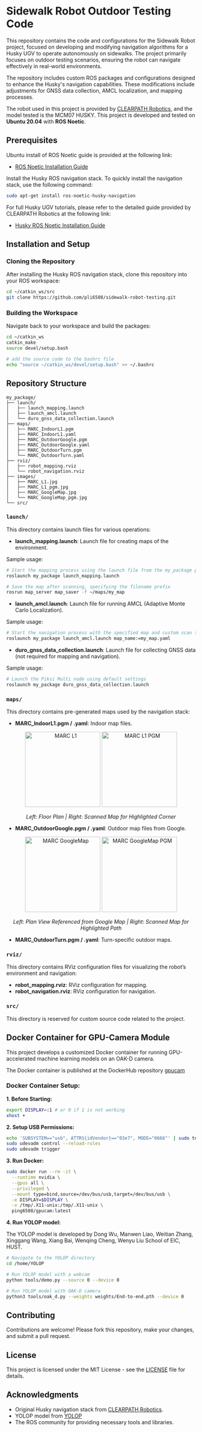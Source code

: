 
# Sidewalk Robot Outdoor Testing Code

This repository contains the code and configurations for the Sidewalk Robot project, focused on developing and modifying navigation algorithms for a Husky UGV to operate autonomously on sidewalks. The project primarily focuses on outdoor testing scenarios, ensuring the robot can navigate effectively in real-world environments.

The repository includes custom ROS packages and configurations designed to enhance the Husky's navigation capabilities. These modifications include adjustments for GNSS data collection, AMCL localization, and mapping processes.

The robot used in this project is provided by [CLEARPATH Robotics](https://docs.clearpathrobotics.com/docs/robots/outdoor_robots/husky/user_manual_husky), and the model tested is the MCM07 HUSKY. This project is developed and tested on **Ubuntu 20.04** with **ROS Noetic**.

## Prerequisites

Ubuntu install of ROS Noetic guide is provided at the following link:
- [ROS Noetic Installation Guide](https://wiki.ros.org/noetic/Installation/Ubuntu)

Install the Husky ROS navigation stack. To quickly install the navigation stack, use the following command:

```bash
sudo apt-get install ros-noetic-husky-navigation
```

For full Husky UGV tutorials, please refer to the detailed guide provided by CLEARPATH Robotics at the following link:

- [Husky ROS Noetic Installation Guide](https://www.clearpathrobotics.com/assets/guides/noetic/husky/index.html)

## Installation and Setup

### Cloning the Repository

After installing the Husky ROS navigation stack, clone this repository into your ROS workspace:

```bash
cd ~/catkin_ws/src
git clone https://github.com/pli6508/sidewalk-robot-testing.git
```

### Building the Workspace

Navigate back to your workspace and build the packages:

```bash
cd ~/catkin_ws
catkin_make
source devel/setup.bash
```

```bash
# add the source code to the bashrc file
echo "source ~/catkin_ws/devel/setup.bash" >> ~/.bashrc
```

## Repository Structure

```plaintext
my_package/
├── launch/
│   ├── launch_mapping.launch
│   ├── launch_amcl.launch
│   └── duro_gnss_data_collection.launch
├── maps/
│   ├── MARC_IndoorL1.pgm
│   ├── MARC_IndoorL1.yaml
│   ├── MARC_OutdoorGoogle.pgm
│   ├── MARC_OutdoorGoogle.yaml
│   ├── MARC_OutdoorTurn.pgm
│   └── MARC_OutdoorTurn.yaml
├── rviz/
│   ├── robot_mapping.rviz
│   └── robot_navigation.rviz
├── images/
│   ├── MARC_L1.jpg
│   ├── MARC_L1_pgm.jpg
│   ├── MARC_GoogleMap.jpg
│   └── MARC_GoogleMap_pgm.jpg
└── src/
```

### `launch/`

This directory contains launch files for various operations:

- **launch_mapping.launch**: Launch file for creating maps of the environment.

Sample usage:

```bash
# Start the mapping process using the launch file from the my_package package
roslaunch my_package launch_mapping.launch
```

```bash
# Save the map after scanning, specifying the filename prefix
rosrun map_server map_saver -f ~/maps/my_map
```

- **launch_amcl.launch**: Launch file for running AMCL (Adaptive Monte Carlo Localization).

Sample usage:

```bash
# Start the navigation process with the specified map and custom scan topic
roslaunch my_package launch_amcl.launch map_name:=my_map.yaml
```

- **duro_gnss_data_collection.launch**: Launch file for collecting GNSS data (not required for mapping and navigation).

Sample usage:

```bash
# Launch the Piksi Multi node using default settings
roslaunch my_package duro_gnss_data_collection.launch
```

### `maps/`

This directory contains pre-generated maps used by the navigation stack:

- **MARC_IndoorL1.pgm / .yaml**: Indoor map files.

<p align="center">
  <img src="images/MARC_L1.jpg" alt="MARC L1" height="200px" />
  <img src="images/MARC_L1_pgm.jpg" alt="MARC L1 PGM" height="200px" />
</p>
<p align="center" style="font-size:14px;">
  <em>Left: Floor Plan | Right: Scanned Map for Highlighted Corner</em>
</p>

- **MARC_OutdoorGoogle.pgm / .yaml**: Outdoor map files from Google.

<p align="center">
  <img src="images/MARC_GoogleMap.jpg" alt="MARC GoogleMap" height="200px" />
  <img src="images/MARC_GoogleMap_pgm.jpg" alt="MARC GoogleMap PGM" height="200px" />
</p>
<p align="center" style="font-size:14px;">
  <em>Left: Plan View Referenced from Google Map | Right: Scanned Map for Highlighted Path</em>
</p>

- **MARC_OutdoorTurn.pgm / .yaml**: Turn-specific outdoor maps.

### `rviz/`

This directory contains RViz configuration files for visualizing the robot’s environment and navigation:

- **robot_mapping.rviz**: RViz configuration for mapping.
- **robot_navigation.rviz**: RViz configuration for navigation.

### `src/`

This directory is reserved for custom source code related to the project.

## Docker Container for GPU-Camera Module

This project develops a customized Docker container for running GPU-accelerated machine learning models on an OAK-D camera.

The Docker container is published at the DockerHub repository [gpucam](https://hub.docker.com/repository/docker/ping6508/gpucam/general)

### Docker Container Setup:

**1. Before Starting:**

```bash
export DISPLAY=:1 # or 0 if 1 is not working  
xhost +
```

**2. Setup USB Permissions:**

```bash
echo 'SUBSYSTEM=="usb", ATTRS{idVendor}=="03e7", MODE="0666"' | sudo tee /etc/udev/rules.d/80-movidius.rules
sudo udevadm control --reload-rules
sudo udevadm trigger
```

**3. Run Docker:**

```bash
sudo docker run --rm -it \
  --runtime nvidia \
  --gpus all \
  --privileged \
  --mount type=bind,source=/dev/bus/usb,target=/dev/bus/usb \
  -e DISPLAY=$DISPLAY \
  -v /tmp/.X11-unix:/tmp/.X11-unix \
  ping6508/gpucam:latest
```

**4. Run YOLOP model:**

The YOLOP model is developed by Dong Wu, Manwen Liao, Weitian Zhang, Xinggang Wang, Xiang Bai, Wenqing Cheng, Wenyu Liu School of EIC, HUST. 

```bash
# Navigate to the YOLOP directory
cd /home/YOLOP
```

```bash
# Run YOLOP model with a webcam
python tools/demo.py --source 0 --device 0
```

```bash
# Run YOLOP model with OAK-D camera
python3 tools/oak_d.py --weights weights/End-to-end.pth --device 0
```

## Contributing

Contributions are welcome! Please fork this repository, make your changes, and submit a pull request.

## License

This project is licensed under the MIT License - see the [LICENSE](LICENSE) file for details.

## Acknowledgments

- Original Husky navigation stack from [CLEARPATH Robotics](https://www.clearpathrobotics.com/).
- YOLOP model from [YOLOP](https://github.com/hustvl/YOLOP)
- The ROS community for providing necessary tools and libraries.
